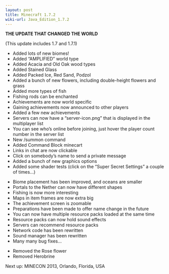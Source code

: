 ```yaml
---
layout: post
title: Minecraft 1.7.2
wiki-url: Java_Edition_1.7.2
---
```


**THE UPDATE THAT CHANGED THE WORLD**

(This update includes 1.7 and 1.7.1)

+ Added lots of new biomes!
+ Added “AMPLIFIED” world type
+ Added Acacia and Old Oak wood types
+ Added Stained Glass
+ Added Packed Ice, Red Sand, Podzol
+ Added a bunch of new flowers, including double-height flowers and grass
+ Added more types of fish
+ Fishing rods can be enchanted
+ Achievements are now world specific
+ Gaining achievements now announced to other players
+ Added a few new achievements
+ Servers can now have a “server-icon.png” that is displayed in the multiplayer list
+ You can see who’s online before joining, just hover the player count number in the server list
+ New /summon command
+ Added Command Block minecart
+ Links in chat are now clickable
+ Click on somebody’s name to send a private message
+ Added a bunch of new graphics options
+ Added some shader tests (click on the “Super Secret Settings” a couple of times…)
* Biome placement has been improved, and oceans are smaller
* Portals to the Nether can now have different shapes
* Fishing is now more interesting
* Maps in item frames are now extra big
* The achievement screen is zoomable
* Preparations have been made to offer name change in the future
* You can now have multiple resource packs loaded at the same time
* Resource packs can now hold sound effects
* Servers can recommend resource packs
* Network code has been rewritten
* Sound manager has been rewritten
* Many many bug fixes…
- Removed the Rose flower
- Removed Herobrine

Next up: MINECON 2013, Orlando, Florida, USA

